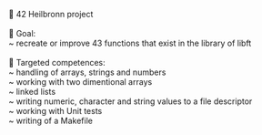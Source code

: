 :rocket: 42 Heilbronn project <br />
<br />
:dart: Goal: <br />
  ~ recreate or improve 43 functions that exist in the library of libft <br />
<br />
:medal_sports: Targeted competences: <br />
  ~ handling of arrays, strings and numbers<br />
  ~ working with two dimentional arrays<br />
  ~ linked lists<br />
  ~ writing numeric, character and string values to a file descriptor<br />
  ~ working with Unit tests<br />
  ~ writing of a Makefile
